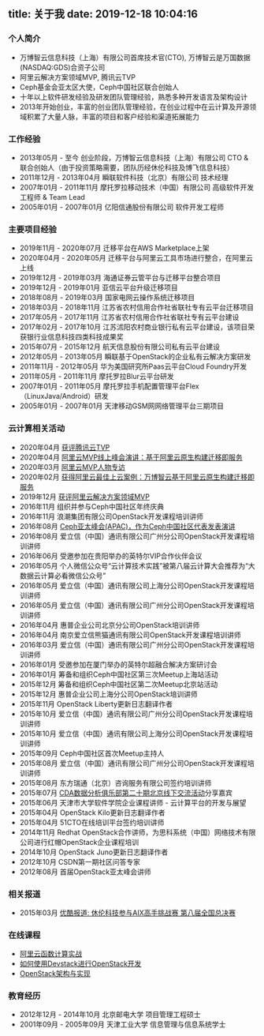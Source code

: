 title: 关于我
date: 2019-12-18 10:04:16
---
### 个人简介

* 万博智云信息科技（上海）有限公司首席技术官(CTO), 万博智云是万国数据(NASDAQ:GDS)合资子公司
* 阿里云解决方案领域MVP, 腾讯云TVP
* Ceph基金会亚太区大使，Ceph中国社区联合创始人
* 十年以上软件研发经验及研发团队管理经验，熟悉多种开发语言及架构设计
* 2013年开始创业，丰富的创业团队管理经验，在创业过程中在云计算及开源领域积累了大量人脉，丰富的项目和客户经验和渠道拓展能力

### 工作经验

* 2013年05月 - 至今 创业阶段，万博智云信息科技（上海）有限公司 CTO & 联合创始人（由于投资策略需要，团队历经休伦科技及博飞信息科技）
* 2011年12月 - 2013年04月 瞬联软件科技（北京）有限公司 技术经理
* 2007年01月 - 2011年11月 摩托罗拉移动技术（中国）有限公司 高级软件开发工程师 & Team Lead
* 2005年01月 - 2007年01月 亿阳信通股份有限公司 软件开发工程师

### 主要项目经验

* 2019年11月 - 2020年07月 迁移平台在AWS Marketplace上架
* 2020年04月 - 2020年05月 迁移平台与阿里云工具市场进行整合，在阿里云上线
* 2019年12月 - 2019年03月 海通证券云管平台与迁移平台整合项目
* 2019年12月 - 2019年01月 亚信云平台升级迁移项目
* 2018年08月 - 2019年03月 国家电网云操作系统迁移项目
* 2018年03月 - 2018年11月 江苏省农村信用合作社省联社专有云平台迁移项目
* 2017年05月 - 2017年11月 江苏省农村信用合作社省联社专有云平台建设
* 2017年02月 - 2017年10月 江苏沭阳农村商业银行私有云平台建设，该项目荣获银行业信息科技四类科技成果奖
* 2015年07月 - 2015年12月 航天信息股份有限公司私有云平台建设
* 2012年05月 - 2013年05月 瞬联基于OpenStack的企业私有云解决方案研发
* 2011年11月 - 2012年05月 华为美国研究所Paas云平台Cloud Foundry开发
* 2011年05月 - 2011年11月 摩托罗拉Blur云平台研发
* 2007年01月 - 2011年05月 摩托罗拉手机配置管理平台Flex（LinuxJava/Android）研发
* 2005年01月 - 2007年01月 天津移动GSM网网络管理平台三期项目

### 云计算相关活动
* 2020年04月 [获评腾讯云TVP](https://cloud.tencent.com/tvp/219)
* 2020年04月 [阿里云MVP线上峰会演讲：基于阿里云原生构建迁移即服务](https://developer.aliyun.com/live/2479?spm=a2c6h.13981147.J_2374214890.2.4db91cf4dNUtdO)
* 2020年03月 [阿里云MVP人物专访](https://developer.aliyun.com/article/747902)
* 2020年02月 [获得阿里云最佳上云案例：万博智云基于阿里云原生构建迁移即服务](https://yq.aliyun.com/articles/746413?spm=5176.8961170.detail.10.1b00Fwm0Fwm0Hq)
* 2019年12月 [获评阿里云解决方案领域MVP](https://mvp.aliyun.com/mvp/detail/460)
* 2016年11月 组织并参与Ceph中国社区年终庆典
* 2016年11月 浪潮集团有限公司OpenStack开发课程培训讲师
* 2016年08月 [Ceph亚太峰会(APAC)，作为Ceph中国社区代表发表演讲](http://v.youku.com/v_show/id_XMTc2Mzg5OTAzMg==.html?spm=a2h1n.8251843.playList.5!3~1!2~3~A.Nn4DGY&f=28412957&o=0#paction)
* 2016年08月 爱立信（中国）通讯有限公司广州分公司OpenStack开发课程培训讲师
* 2016年06月 受邀参加在贵阳举办的英特尔VIP合作伙伴会议
* 2016年05月 个人微信公众号“云计算技术实践”被第八届云计算大会推荐为“大数据云计算必看微信公众号”
* 2016年05月 爱立信（中国）通讯有限公司上海分公司OpenStack开发课程培训讲师
* 2016年05月 爱立信（中国）通讯有限公司广州分公司OpenStack开发课程培训讲师
* 2016年04月 惠普企业公司北京分公司OpenStack培训讲师
* 2016年04月 南京爱立信熊猫通讯有限公司OpenStack开发课程培训讲师
* 2016年03月 爱立信（中国）通讯有限公司广州分公司OpenStack开发课程培训讲师
* 2016年01月 受邀参加在厦门举办的英特尔超融合解决方案研讨会
* 2016年01月 筹备和组织Ceph中国社区第三次Meetup上海站活动
* 2015年12月 筹备和组织Ceph中国社区第二次Meetup北京站活动
* 2015年12月 惠普企业公司上海分公司OpenStack培训讲师
* 2015年11月 OpenStack Liberty更新日志翻译作者
* 2015年10月 爱立信（中国）通讯有限公司广州分公司OpenStack开发课程培训讲师
* 2015年10月 爱立信（中国）通讯有限公司上海分公司OpenStack开发课程培训讲师
* 2015年09月 Ceph中国社区首次Meetup主持人
* 2015年08月 爱立信（中国）通讯有限公司广州分公司OpenStack开发课程培训讲师
* 2015年08月 东方瑞通（北京）咨询服务有限公司签约培训讲师
* 2015年07月 [CDA数据分析俱乐部第二十期北京线下交流活动](http://bbs.pinggu.org/thread-3810898-1-1.html)分享嘉宾
* 2015年06月 天津市大学软件学院企业课程讲师 - 云计算平台的开发与展望
* 2015年04月 OpenStack Kilo更新日志翻译作者
* 2015年04月 51CTO在线培训平台签约培训讲师
* 2014年11月 Redhat OpenStack合作讲师，为思科系统（中国）网络技术有限公司进行红帽OpenStack企业课程培训
* 2014年10月 OpenStack Juno更新日志翻译作者
* 2012年10月 CSDN第一期社区问答专家
* 2012年08月 首届OpenStack亚太峰会讲师

### 相关报道
* 2015年03月 [优酷报道: 休伦科技参与AIX高手挑战赛 第八届全国总决赛](http://v.youku.com/v_show/id_XOTE0ODY0MzYw.html)

### 在线课程
* [阿里云函数计算实战](https://edu.51cto.com/course/22144.html)
* [如何使用Devstack进行OpenStack开发](http://edu.csdn.net/course/detail/612)
* [OpenStack架构与实现](http://pan.baidu.com/s/1mgzSQxy)

### 教育经历
* 2012年12月 - 2014年10月 北京邮电大学 项目管理工程硕士
* 2001年09月 - 2005年09月 天津工业大学 信息管理与信息系统学士
